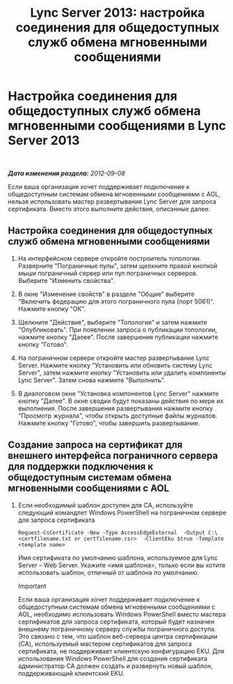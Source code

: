 ﻿---
title: 'Lync Server 2013: настройка соединения для общедоступных служб обмена мгновенными сообщениями'
TOCTitle: Настройка соединения для общедоступных служб обмена мгновенными сообщениями
ms:assetid: 816dea2a-96fa-4a36-b6c2-a9402675868b
ms:mtpsurl: https://technet.microsoft.com/ru-ru/library/JJ205041(v=OCS.15)
ms:contentKeyID: 49310344
ms.date: 05/19/2016
mtps_version: v=OCS.15
ms.translationtype: HT
---

# Настройка соединения для общедоступных служб обмена мгновенными сообщениями в Lync Server 2013

 

_**Дата изменения раздела:** 2012-09-08_

Если ваша организация хочет поддерживает подключение к общедоступным системам обмена мгновенными сообщениями с AOL, нельзя использовать мастер развертывания Lync Server для запроса сертификата. Вместо этого выполните действия, описанные далее.

## Настройка соединения для общедоступных служб обмена мгновенными сообщениями

1.  На интерфейсном сервере откройте построитель топологии. Разверните "Пограничные пулы", затем щелкните правой кнопкой мыши пограничный сервер или пул пограничных серверов. Выберите "Изменить свойства".

2.  В окне "Изменение свойств" в разделе "Общие" выберите "Включить федерацию для этого пограничного пула (порт 5061)". Нажмите кнопку "ОК".

3.  Щелкните "Действие", выберите "Топология" и затем нажмите "Опубликовать". При появлении запроса о публикации топологии, нажмите кнопку "Далее". После завершения публикации нажмите кнопку "Готово".

4.  На пограничном сервере откройте мастер развертывание Lync Server. Нажмите кнопку "Установить или обновить систему Lync Server", затем нажмите кнопку "Установить или удалить компоненты Lync Server". Затем снова нажмите "Выполнить".

5.  В диалоговом окне "Установка компонентов Lync Server" нажмите кнопку "Далее". В окне сводки будут показаны действия по мере их выполнения. После завершения развертывания нажмите кнопку "Просмотр журнала", чтобы открыть доступные файлы журналов. Нажмите кнопку "Готово", чтобы завершить развертывание.

## Создание запроса на сертификат для внешнего интерфейса пограничного сервера для поддержки подключения к общедоступным системам обмена мгновенными сообщениями с AOL

1.  Если необходимый шаблон доступен для CA, используйте следующий командлет Windows PowerShell на пограничном сервере для запроса сертификата
    
        Request-CsCertificate -New -Type AccessEdgeExternal  -Output C:\ <certfilename.txt or certfilename.csr>  -ClientEku $true -Template <template name>
    
    Имя сертификата по умолчанию шаблона, используемое для Lync Server – Web Server. Укажите \<имя шаблона\>, только если вы хотите использовать шаблон, отличный от шаблона по умолчанию.
    
    > [!IMPORTANT]
    > Если ваша организация хочет поддерживает подключение к общедоступным системам обмена мгновенными сообщениями с AOL, необходимо использовать Windows PowerShell вместо мастера сертификатов для запроса сертификата, который будет назначен внешнему пограничному серверу службы пограничного доступа. Это связано с тем, что шаблон веб-сервера центра сертификации (CA), используемый мастером сертификатов для запроса сертификата, не поддерживает клиентскую конфигурацию EKU. Для использования Windows PowerShell для создания сертификата администратор CA должен создать и развернуть новый шаблон, поддерживающий клиентский EKU.

